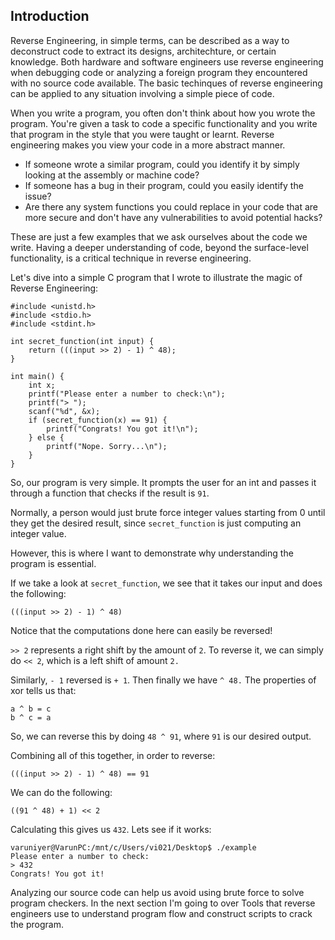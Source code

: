 ## Introduction
Reverse Engineering, in simple terms, can be described as a way to deconstruct code to extract its designs, architechture, or certain knowledge. Both hardware and software engineers use reverse engineering when debugging code or analyzing a foreign program they encountered with no source code available. The basic techinques of reverse engineering can be applied to any situation involving a simple piece of code.

When you write a program, you often don't think about how you wrote the program. You're given a task to code a specific functionality and you write that program in the style that you were taught or learnt. Reverse engineering makes you view your code in a more abstract manner. 

- If someone wrote a similar program, could you identify it by simply looking at the assembly or machine code? 
- If someone has a bug in their program, could you easily identify the issue? 
- Are there any system functions you could replace in your code that are more secure and don't have any vulnerabilities to avoid potential hacks? 

These are just a few examples that we ask ourselves about the code we write. Having a deeper understanding of code, beyond the surface-level functionality, is a critical technique in reverse engineering. 

Let's dive into a simple C program that I wrote to illustrate the magic of Reverse Engineering:

    #include <unistd.h>
    #include <stdio.h>
    #include <stdint.h>

    int secret_function(int input) {
        return (((input >> 2) - 1) ^ 48);
    }

    int main() {
        int x;
        printf("Please enter a number to check:\n");
        printf("> ");
        scanf("%d", &x);
        if (secret_function(x) == 91) {
            printf("Congrats! You got it!\n");
        } else {
            printf("Nope. Sorry...\n");
        }
    }

So, our program is very simple. It prompts the user for an int and passes it through a function that checks if the result is `91`.

Normally, a person would just brute force integer values starting from 0 until they get the desired result, since `secret_function` is just computing an integer value. 

However, this is where I want to demonstrate why understanding the program is essential.

If we take a look at `secret_function`, we see that it takes our input and does the following:

`(((input >> 2) - 1) ^ 48)` 

Notice that the computations done here can easily be reversed!

`>> 2` represents a right shift by the amount of `2`. To reverse it, we can simply do `<< 2`, which is a left shift of amount `2.`

Similarly, `- 1` reversed is `+ 1`. Then finally we have `^ 48.` The properties of xor tells us that:

    a ^ b = c
    b ^ c = a

So, we can reverse this by doing `48 ^ 91`, where `91` is our desired output.

Combining all of this together, in order to reverse:

`(((input >> 2) - 1) ^ 48) == 91`

We can do the following:

`((91 ^ 48) + 1) << 2`

Calculating this gives us `432`. Lets see if it works:

    varuniyer@VarunPC:/mnt/c/Users/vi021/Desktop$ ./example
    Please enter a number to check:
    > 432
    Congrats! You got it!
    
Analyzing our source code can help us avoid using brute force to solve program checkers. In the next section I'm going to over Tools that reverse engineers use to understand program flow and construct scripts to crack the program.
